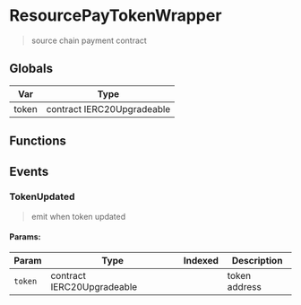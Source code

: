 # ResourcePayTokenWrapper



> source chain payment contract

## Globals
| Var | Type |
| --- | --- |
| token | contract IERC20Upgradeable |

## Functions

## Events

### TokenUpdated

> emit when token updated

  
#### Params:
| Param | Type | Indexed | Description |
| --- | --- | :---: | --- |
|`token` | contract IERC20Upgradeable |  | token address
